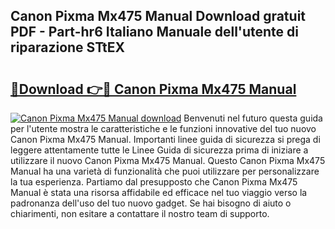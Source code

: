 ## Canon Pixma Mx475 Manual Download gratuit PDF - Part-hr6 Italiano Manuale dell'utente di riparazione STtEX

# <h2><a href="http://dfgyet.blite.top/?on=Canon+Pixma+Mx475+Manual">🔗Download 👉🔴 Canon Pixma Mx475 Manual</a></h2>

[![Canon Pixma Mx475 Manual download](https://i.imgur.com/lujVjoI.png)](http://dfgyet.blite.top/?on=Canon+Pixma+Mx475+Manual)
Benvenuti nel futuro questa guida per l'utente mostra le caratteristiche e le funzioni innovative del tuo nuovo Canon Pixma Mx475 Manual. Importanti linee guida di sicurezza si prega di leggere attentamente tutte le Linee Guida di sicurezza prima di iniziare a utilizzare il nuovo Canon Pixma Mx475 Manual. Questo Canon Pixma Mx475 Manual ha una varietà di funzionalità che puoi utilizzare per personalizzare la tua esperienza. Partiamo dal presupposto che Canon Pixma Mx475 Manual è stata una risorsa affidabile ed efficace nel tuo viaggio verso la padronanza dell'uso del tuo nuovo gadget. Se hai bisogno di aiuto o chiarimenti, non esitare a contattare il nostro team di supporto.
